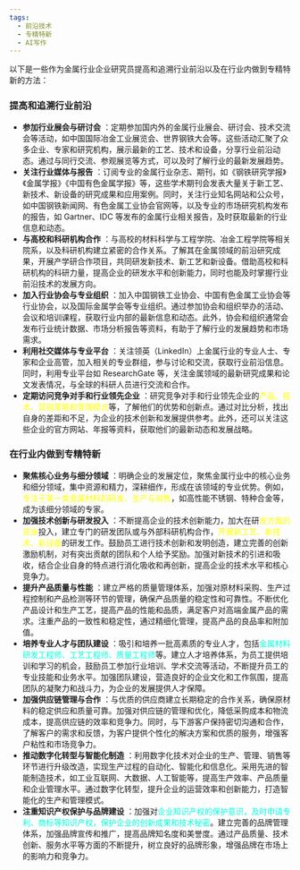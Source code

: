```yaml
---
tags:
  - 前沿技术
  - 专精特新
  - AI写作
---
```

以下是一些作为金属行业企业研究员提高和追溯行业前沿以及在行业内做到专精特新的方法：

### 提高和追溯行业前沿

  * **参加行业展会与研讨会** ：定期参加国内外的金属行业展会、研讨会、技术交流会等活动，如中国国际冶金工业展览会、世界钢铁大会等。这些活动汇聚了众多企业、专家和研究机构，展示最新的工艺、技术和设备，分享行业前沿动态。通过与同行交流、参观展览等方式，可以及时了解行业的最新发展趋势。
  * **关注行业媒体与报告** ：订阅专业的金属行业杂志、期刊，如《钢铁研究学报》《金属学报》《中国有色金属学报》等，这些学术期刊会发表大量关于新工艺、新技术、新设备的研究成果和应用案例。同时，关注行业知名网站和公众号，如中国钢铁新闻网、有色金属工业协会官网等，以及专业的市场研究机构发布的报告，如 Gartner、IDC 等发布的金属行业相关报告，及时获取最新的行业信息和动态。
  * **与高校和科研机构合作** ：与高校的材料科学与工程学院、冶金工程学院等相关院系，以及科研机构建立紧密的合作关系。了解其在金属领域的前沿研究成果，开展产学研合作项目，共同研发新技术、新工艺和新设备。借助高校和科研机构的科研力量，提高企业的研发水平和创新能力，同时也能及时掌握行业前沿技术的发展方向。
  * **加入行业协会与专业组织** ：加入中国钢铁工业协会、中国有色金属工业协会等行业协会，以及国际金属学会等专业组织。通过参加协会和组织举办的活动、会议和培训课程，获取行业内部的最新信息和动态。此外，协会和组织通常会发布行业统计数据、市场分析报告等资料，有助于了解行业的发展趋势和市场需求。
  * **利用社交媒体与专业平台** ：关注领英（LinkedIn）上金属行业的专业人士、专家和企业高管，加入相关的专业群组，参与讨论和交流，获取行业前沿信息。同时，利用专业平台如 ResearchGate 等，关注金属领域的最新研究成果和论文发表情况，与全球的科研人员进行交流和合作。
  * **定期访问竞争对手和行业领先企业** ：研究竞争对手和行业领先企业的<font color="#ffff00">产品、技术、营销策略和管理模式</font>等，了解他们的优势和创新点。通过对比分析，找出自身的差距和不足，为企业的技术创新和发展提供参考。此外，还可以关注这些企业的官方网站、年报等资料，获取他们的最新动态和发展战略。

### 在行业内做到专精特新

  * **聚焦核心业务与细分领域** ：明确企业的发展定位，聚焦金属行业中的核心业务和细分领域，集中资源和精力，深耕细作，形成在该领域的专业优势。例如，<font color="#ffff00">专注于某一类金属材料的研发、生产与销售</font>，如高性能不锈钢、特种合金等，成为该细分领域的专家。
  * **加强技术创新与研发投入** ：不断提高企业的技术创新能力，加大在研<font color="#ffff00">发方面的资金</font>投入，建立专门的研发团队或与外部科研机构合作，<font color="#ffff00">开展新工艺、新技术、新设备</font>的研发工作。鼓励员工进行技术创新和发明创造，建立完善的创新激励机制，对有突出贡献的团队和个人给予奖励。加强对新技术的引进和吸收，结合企业自身的特点进行消化吸收和再创新，提高企业的技术水平和核心竞争力。
  * **提升产品质量与性能** ：建立严格的质量管理体系，加强对原材料采购、生产过程控制和产品检测等环节的管理，确保产品质量的稳定性和可靠性。不断优化产品设计和生产工艺，提高产品的性能和品质，满足客户对高端金属产品的需求。注重产品的一致性和稳定性，通过精细化管理，提高产品的良品率和附加值。
  * **培养专业人才与团队建设** ：吸引和培养一批高素质的专业人才，包括<font color="#00ffdc">金属材料研发工程师、工艺工程师、质量工程师</font>等。建立人才培养体系，为员工提供培训和学习的机会，鼓励员工参加行业培训、学术交流等活动，不断提升员工的专业技能和业务水平。加强团队建设，营造良好的企业文化和工作氛围，提高团队的凝聚力和战斗力，为企业的发展提供人才保障。
  * **加强供应链管理与合作** ：与优质的供应商建立长期稳定的合作关系，确保原材料的稳定供应和质量可靠。加强对供应链的管理和优化，降低采购成本和物流成本，提高供应链的效率和竞争力。同时，与下游客户保持密切沟通和合作，了解客户的需求和反馈，为客户提供个性化的解决方案和优质的服务，增强客户粘性和市场竞争力。
  * **推动数字化转型与智能化制造** ：利用数字化技术对企业的生产、管理、销售等环节进行升级改造，实现生产过程的自动化、智能化和信息化。采用先进的智能制造技术，如工业互联网、大数据、人工智能等，提高生产效率、产品质量和企业管理水平。通过数字化转型，提升企业的运营效率和创新能力，打造智能化的生产和管理模式。
  * **注重知识产权保护与品牌建设** ：加强对<font color="#00ffdc">企业知识产权的保护意识，及时申请专利、商标等知识产权，保护企业的创新成果和技术秘密</font>。建立完善的品牌管理体系，加强品牌宣传和推广，提高品牌知名度和美誉度。通过产品质量、技术创新、服务水平等方面的不断提升，树立良好的品牌形象，增强品牌在市场上的影响力和竞争力。